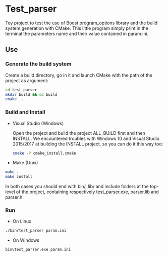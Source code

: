 # Test_parser #

Toy project to test the use of Boost program_options library and the build system generation with CMake.
This little program simply print in the terminal the parameters name and their value contained in param.ini.


## Use ##

### Generate the build system ###
Create a build directory, go in it and launch CMake with the path of the project as argument: 
``` sh
cd test_parser
mkdir build && cd build
cmake ..
```

### Build and Install ###
+ Visual Studio (Windows)

	Open the project and build the project ALL_BUILD first and then INSTALL. We encountered troubles with Windows 10 and Visual Studio 2015/2017 at building the INSTALL project, so you can do it this way too:
	``` sh
	cmake -P cmake_install.cmake
	```
	
+ Make (Unix)
``` sh
make .
make install
```

In both cases you should end with bin/, lib/ and include folders at the top-level of the project, containing respectively test_parser.exe, parser.lib and parser.h.

### Run ###
+ On Linux
``` sh
./bin/test_parser param.ini
```

+ On Windows
``` sh
bin\test_parser.exe param.ini
```